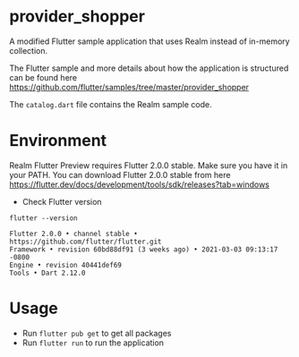 # provider_shopper

A modified Flutter sample application that uses Realm instead of in-memory collection.

The Flutter sample and more details about how the application is structured can be found here https://github.com/flutter/samples/tree/master/provider_shopper

The `catalog.dart` file contains the Realm sample code. 

# Environment
   Realm Flutter Preview requires Flutter 2.0.0 stable. Make sure you have it in your PATH. 
   You can download Flutter 2.0.0 stable from here https://flutter.dev/docs/development/tools/sdk/releases?tab=windows
   
   * Check Flutter version
   ```
   flutter --version

   Flutter 2.0.0 • channel stable • https://github.com/flutter/flutter.git
   Framework • revision 60bd88df91 (3 weeks ago) • 2021-03-03 09:13:17 -0800
   Engine • revision 40441def69
   Tools • Dart 2.12.0
   ```

# Usage
   * Run `flutter pub get` to get all packages
   * Run `flutter run` to run the application



